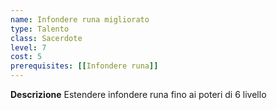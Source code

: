 ```yaml
---
name: Infondere runa migliorato
type: Talento
class: Sacerdote
level: 7
cost: 5
prerequisites: [[Infondere runa]]
---
```


**Descrizione**
Estendere infondere runa fino ai poteri di 6 livello
